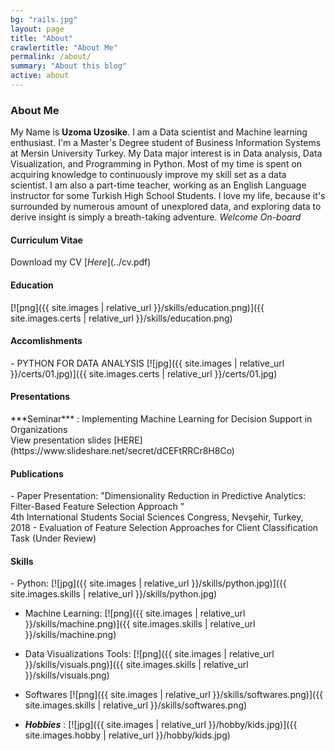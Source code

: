 ```yaml
---
bg: "rails.jpg"
layout: page
title: "About"
crawlertitle: "About Me"
permalink: /about/
summary: "About this blog"
active: about
---
```

<h3>About Me</h3>

My Name is **Uzoma Uzosike**. I am a Data scientist and Machine learning enthusiast.
I'm a Master's Degree student of Business Information Systems at Mersin University Turkey.
My Data major interest is in Data analysis, Data Visualization, and Programming in Python.
Most of my time is spent on acquiring knowledge to continuously improve my skill set as a data scientist.
I am also a part-time teacher, working as an English Language instructor for some Turkish High School Students.
I love my life, because it's surrounded by numerous amount of unexplored data, and exploring data to derive insight is simply a breath-taking adventure. *Welcome On-board* 

<h4>Curriculum Vitae</h4>Download my CV [<i>Here</i>](../cv.pdf)

<h4>Education</h4>[![png]({{ site.images | relative_url }}/skills/education.png)]({{ site.images.certs | relative_url }}/skills/education.png)
<h4>Accomlishments</h4>
- PYTHON FOR DATA ANALYSIS
[![jpg]({{ site.images | relative_url }}/certs/01.jpg)]({{ site.images.certs | relative_url }}/certs/01.jpg)

<h4>Presentations</h4> 
***Seminar*** : Implementing Machine Learning for Decision Support in Organizations<br/>
View presentation slides [HERE](https://www.slideshare.net/secret/dCEFtRRCr8H8Co)


<h4>Publications</h4>
- Paper Presentation: "Dimensionality Reduction in Predictive Analytics: Filter-Based Feature Selection Approach " <br/>4th International Students Social Sciences Congress, Nevşehir, Turkey, 2018
- Evaluation of Feature Selection Approaches for Client Classification Task (Under Review)
 
<h4>Skills</h4>
- Python:
[![jpg]({{ site.images | relative_url }}/skills/python.jpg)]({{ site.images.skills | relative_url }}/skills/python.jpg)

- Machine Learning:
[![png]({{ site.images | relative_url }}/skills/machine.png)]({{ site.images.skills | relative_url }}/skills/machine.png)

- Data Visualizations Tools:
[![png]({{ site.images | relative_url }}/skills/visuals.png)]({{ site.images.skills | relative_url }}/skills/visuals.png)

- Softwares
[![png]({{ site.images | relative_url }}/skills/softwares.png)]({{ site.images.skills | relative_url }}/skills/softwares.png)

-   ***Hobbies*** :
[![jpg]({{ site.images | relative_url }}/hobby/kids.jpg)]({{ site.images.hobby | relative_url }}/hobby/kids.jpg)